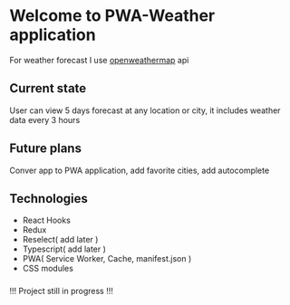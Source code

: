# Welcome to PWA-Weather application
For weather forecast I use [openweathermap](https://openweathermap.org/) api
## Current state
User can view 5 days forecast at any location or city, it includes weather data every 3 hours
## Future plans
Conver app to PWA application, add favorite cities, add autocomplete
## Technologies
* React Hooks
* Redux
* Reselect( add later )
* Typescript( add later )
* PWA( Service Worker, Cache, manifest.json )
* CSS modules
###
!!! Project still in progress !!!
